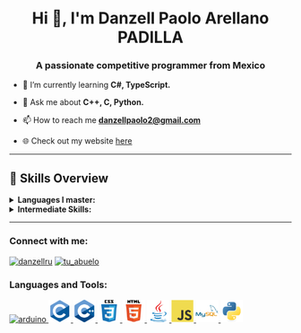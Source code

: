 <h1 align="center">Hi 👋, I'm Danzell Paolo Arellano PADILLA</h1>
<h3 align="center">A passionate competitive programmer from Mexico</h3>

- 🌱 I’m currently learning **C#, TypeScript.**

- 💬 Ask me about **C++, C, Python.**

- 📫 How to reach me **danzellpaolo2@gmail.com**

- 🌐 Check out my website [here](http://danzell.free.nf/)

---

<h2 align="left">📂 Skills Overview</h2>

<details>
  <summary><b>Languages I master:</b></summary>
  <ul>
    <li><b>C</b></li>
    <li><b>C++</b></li>
    <li><b>Java</b></li>
    <li><b>Arduino</b></li>
  </ul>
</details>

<details>
  <summary><b>Intermediate Skills:</b></summary>
  <ul>
    <li>JavaScript</li>
    <li>Python</li>
    <li>HTML</li>
    <li>CSS</li>
    <li>MySQL</li>
  </ul>
</details>

---

<h3 align="left">Connect with me:</h3>
<p align="left">
<a href="https://omegaup.com/profile/danzellru" target="blank">
<img align="center" src="https://raw.githubusercontent.com/rahuldkjain/github-profile-readme-generator/master/src/images/icons/Social/hackerrank.svg" alt="danzellru" height="30" width="40" /></a>
<a href="https://codeforces.com/profile/tu_abuelo" target="blank">
<img align="center" src="https://raw.githubusercontent.com/rahuldkjain/github-profile-readme-generator/master/src/images/icons/Social/codeforces.svg" alt="tu_abuelo" height="30" width="40" /></a>
</p>

<h3 align="left">Languages and Tools:</h3>
<p align="left">
<a href="https://www.arduino.cc/" target="_blank" rel="noreferrer"> 
  <img src="https://cdn.worldvectorlogo.com/logos/arduino-1.svg" alt="arduino" width="40" height="40"/> 
</a> 
<a href="https://www.cprogramming.com/" target="_blank" rel="noreferrer"> 
  <img src="https://raw.githubusercontent.com/devicons/devicon/master/icons/c/c-original.svg" alt="c" width="40" height="40"/> 
</a> 
<a href="https://www.w3schools.com/cpp/" target="_blank" rel="noreferrer"> 
  <img src="https://raw.githubusercontent.com/devicons/devicon/master/icons/cplusplus/cplusplus-original.svg" alt="cplusplus" width="40" height="40"/> 
</a> 
<a href="https://www.w3schools.com/css/" target="_blank" rel="noreferrer"> 
  <img src="https://raw.githubusercontent.com/devicons/devicon/master/icons/css3/css3-original-wordmark.svg" alt="css3" width="40" height="40"/> 
</a> 
<a href="https://www.w3.org/html/" target="_blank" rel="noreferrer"> 
  <img src="https://raw.githubusercontent.com/devicons/devicon/master/icons/html5/html5-original-wordmark.svg" alt="html5" width="40" height="40"/> 
</a> 
<a href="https://www.java.com" target="_blank" rel="noreferrer"> 
  <img src="https://raw.githubusercontent.com/devicons/devicon/master/icons/java/java-original.svg" alt="java" width="40" height="40"/> 
</a> 
<a href="https://developer.mozilla.org/en-US/docs/Web/JavaScript" target="_blank" rel="noreferrer"> 
  <img src="https://raw.githubusercontent.com/devicons/devicon/master/icons/javascript/javascript-original.svg" alt="javascript" width="40" height="40"/> 
</a> 
<a href="https://www.mysql.com/" target="_blank" rel="noreferrer"> 
  <img src="https://raw.githubusercontent.com/devicons/devicon/master/icons/mysql/mysql-original-wordmark.svg" alt="mysql" width="40" height="40"/> 
</a> 
<a href="https://www.python.org" target="_blank" rel="noreferrer"> 
  <img src="https://raw.githubusercontent.com/devicons/devicon/master/icons/python/python-original.svg" alt="python" width="40" height="40"/> 
</a>
</p>
